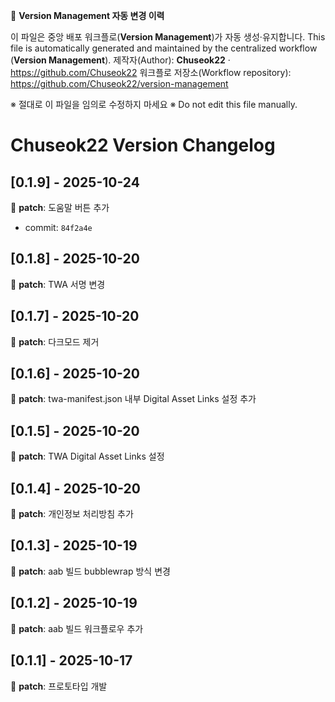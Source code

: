 <!-- vm-banner-start -->
🔧 **Version Management 자동 변경 이력**

이 파일은 중앙 배포 워크플로(**Version Management**)가 자동 생성·유지합니다.
This file is automatically generated and maintained by the centralized workflow (**Version Management**).
제작자(Author): **Chuseok22** · https://github.com/Chuseok22
워크플로 저장소(Workflow repository): https://github.com/Chuseok22/version-management

※ 절대로 이 파일을 임의로 수정하지 마세요
※ Do not edit this file manually.
<!-- vm-banner:end -->

# Chuseok22 Version Changelog

## [0.1.9] - 2025-10-24

🐛 **patch**: 도움말 버튼 추가
- commit: `84f2a4e`

## [0.1.8] - 2025-10-20

🐛 **patch**: TWA 서명 변경

## [0.1.7] - 2025-10-20

🐛 **patch**: 다크모드 제거

## [0.1.6] - 2025-10-20

🐛 **patch**: twa-manifest.json 내부 Digital Asset Links 설정 추가

## [0.1.5] - 2025-10-20

🐛 **patch**: TWA Digital Asset Links 설정

## [0.1.4] - 2025-10-20

🐛 **patch**: 개인정보 처리방침 추가

## [0.1.3] - 2025-10-19

🐛 **patch**: aab 빌드 bubblewrap 방식 변경

## [0.1.2] - 2025-10-19

🐛 **patch**: aab 빌드 워크플로우 추가

## [0.1.1] - 2025-10-17

🐛 **patch**: 프로토타입 개발

